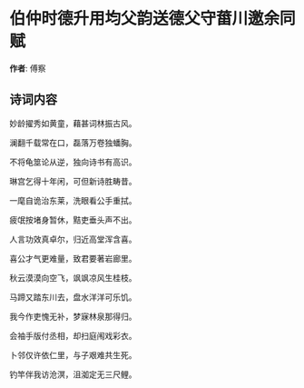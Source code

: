 # 伯仲时德升用均父韵送德父守葘川邀余同赋

**作者**: 傅察

## 诗词内容

妙龄擢秀如黄童，藉甚词林振古风。

澜翻千载常在口，磊落万卷独蟠胸。

不将龟筮论从逆，独向诗书有高识。

琳宫乞得十年闲，可但新诗胜畴昔。

一麾自诡治东莱，洗眼看公手重拭。

疲氓按堵身暂休，黠吏垂头声不出。

人言功效真卓尔，归近高堂浑含喜。

喜公才气更难量，致君要著岩廊里。

秋云漠漠向空飞，飒飒凉风生桂枝。

马蹄又踏东川去，盘水洋洋可乐饥。

我今作吏愧无补，梦寐林泉那得归。

会袖手版付丞相，却扫庭闱戏彩衣。

卜邻仅许依仁里，与子艰难共生死。

钓竿伴我访沧溟，沮洳定无三尺鲤。

